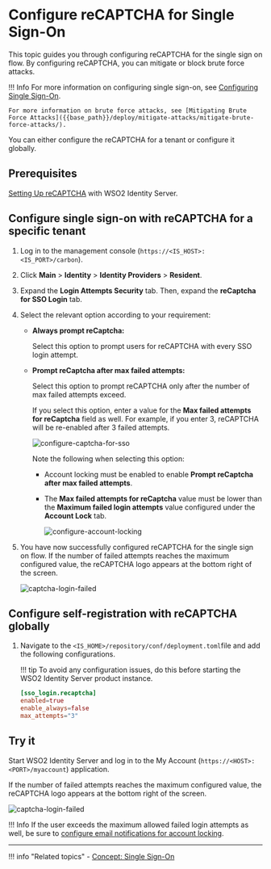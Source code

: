 # Configure reCAPTCHA for Single Sign-On

This topic guides you through configuring reCAPTCHA for the single sign on flow. By configuring reCAPTCHA, you can mitigate or block brute force attacks.

!!! Info 
    For more information on configuring single sign-on, see [Configuring Single Sign-On]({{base_path}}/guides/login/enable-single-sign-on/).

    For more information on brute force attacks, see [Mitigating Brute Force Attacks]({{base_path}}/deploy/mitigate-attacks/mitigate-brute-force-attacks/).

You can either configure the reCAPTCHA for a tenant or configure it globally. 

## Prerequisites

[Setting Up reCAPTCHA]({{base_path}}/deploy/configure-recaptcha.md) with WSO2 Identity Server.

## Configure single sign-on with reCAPTCHA for a specific tenant

1. Log in to the management console  (`https://<IS_HOST>:<IS_PORT>/carbon`).

2. Click **Main** > **Identity** > **Identity Providers** > **Resident**.

3. Expand the **Login Attempts Security** tab. Then, expand the **reCaptcha for SSO Login** tab.

4. Select the relevant option according to your requirement:

    - **Always prompt reCaptcha:** 

        Select this option to prompt users for reCAPTCHA with every SSO login attempt. 

    - **Prompt reCaptcha after max failed attempts:** 
    
        Select this option to prompt reCAPTCHA only after the number of max failed attempts exceed. 
    
        If you select this option, enter a value for the **Max failed attempts for reCaptcha** field as well. For example, if you enter 3, reCAPTCHA will be re-enabled after 3 failed attempts.  
        
        ![configure-captcha-for-sso]({{base_path}}/assets/img/guides/recaptcha-sso.png)
        
        Note the following when selecting this option:
        
        - Account locking must be enabled to enable **Prompt reCaptcha after max failed attempts**.

        - The **Max failed attempts for reCaptcha** value must be lower than the **Maximum failed login attempts** value configured under the **Account Lock** tab.
    
          ![configure-account-locking]({{base_path}}/assets/img/guides/configure-account-locking.png)
    
5.  You have now successfully configured reCAPTCHA for the single sign on flow. If the number of failed attempts reaches the maximum configured value, the reCAPTCHA logo appears at the bottom right of the screen.  

    ![captcha-login-failed]({{base_path}}/assets/img/guides/captcha-login-failed.png)

## Configure self-registration with reCAPTCHA globally

1.  Navigate to the `<IS_HOME>/repository/conf/deployment.toml`file and add the following configurations.

    !!! tip
        To avoid any configuration issues, do this before starting
        the WSO2 Identity Server product instance.

    ```toml
    [sso_login.recaptcha]
    enabled=true
    enable_always=false
    max_attempts="3"
    ```
## Try it

Start WSO2 Identity Server and log in to the My Account (`https://<HOST>:<PORT>/myaccount`) application.

If the number of failed attempts reaches the maximum configured value, the reCAPTCHA logo appears at the bottom right of the screen. 

![captcha-login-failed]({{base_path}}/assets/img/guides/captcha-login-failed.png)


!!! Info
     If the user exceeds the maximum allowed failed login attempts as well, be sure to [configure email notifications for account locking]({{base_path}}/guides/tenants/email-account-locking).
    
---

!!! info "Related topics"
    - [Concept: Single Sign-On]({{base_path}}/references/concepts/single-sign-on)
